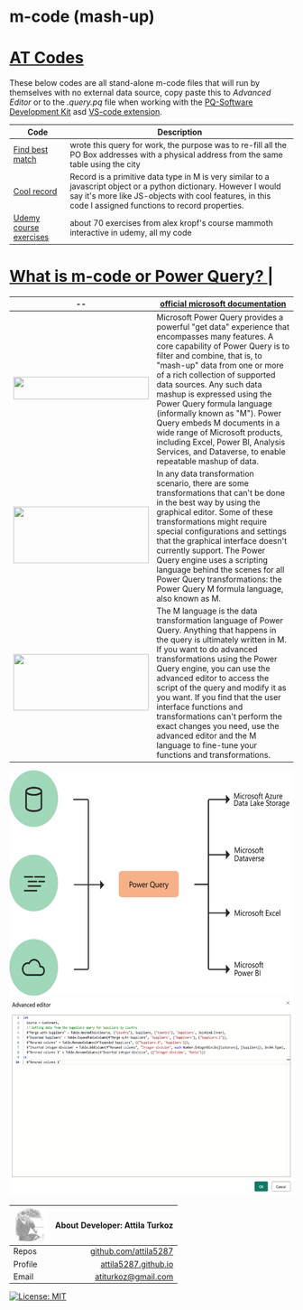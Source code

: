 # m-code (mash-up)


# [AT Codes](https://github.com/attila5287/power-query-m-code/tree/main/ref)

These below codes are all stand-alone m-code files that will run by themselves with no external data source, copy paste this to *Advanced Editor* or to the *.query.pq* file when working with the [PQ-Software Development Kit][info0] asd [VS-code extension][info1]. 

[info0]:https://learn.microsoft.com/en-us/power-query/power-query-sdk-vs-code
[info1]:https://marketplace.visualstudio.com/items?itemName=PowerQuery.vscode-powerquery-sdk
[info2]:https://learn.microsoft.com/en-us/power-query/

|Code|Description|
|--|--|
|[Find best match][at01] | wrote this query for work, the purpose was to re-fill all the PO Box addresses with a physical address from the same table using the city |
|[Cool record][at02]|Record is a primitive data type in M is very similar to a javascript object or a python dictionary. However I would say it's more like JS-objects with cool features, in this code I assigned functions to record properties.  |
 |[Udemy course exercises][at03] |about 70 exercises from alex kropf's course mammoth interactive in udemy, all my code  |


[at01]:https://github.com/attila5287/power-query-m-code/tree/main/ref/find-best-match.md
[at02]:https://github.com/attila5287/power-query-m-code/tree/main/ref/cool-rec.md
[at03]:https://github.com/attila5287/power-query-m-code/tree/main/ref/at-ex-dump.md



# [What is m-code or Power Query? ][info2]|
|--|[official microsoft documentation][info2]|
|--|--|
|<image src="./public/power-bi.png" width="240" height="40"> |Microsoft Power Query provides a powerful "get data" experience that encompasses many features. A core capability of Power Query is to filter and combine, that is, to "mash-up" data from one or more of a rich collection of supported data sources. Any such data mashup is expressed using the Power Query formula language (informally known as "M"). Power Query embeds M documents in a wide range of Microsoft products, including Excel, Power BI, Analysis Services, and Dataverse, to enable repeatable mashup of data.|
|<image src="./public/power-query.png" width="240" height="100">| In any data transformation scenario, there are some transformations that can't be done in the best way by using the graphical editor. Some of these transformations might require special configurations and settings that the graphical interface doesn't currently support. The Power Query engine uses a scripting language behind the scenes for all Power Query transformations: the Power Query M formula language, also known as M.|
|<image src="./public/m-code.png" width="240" height="100">| The M language is the data transformation language of Power Query. Anything that happens in the query is ultimately written in M. If you want to do advanced transformations using the Power Query engine, you can use the advanced editor to access the script of the query and modify it as you want. If you find that the user interface functions and transformations can't perform the exact changes you need, use the advanced editor and the M language to fine-tune your functions and transformations.|

<img src="./public/what-is-pq.png"      width="600" height="400">
<img src="./public/advanced-editor.png" width="600" height="350">


<br>

| ![dev]( https://raw.githubusercontent.com/attila5287/img_readme/main/all/dev.jpg "dev-icon") | About Developer: Attila Turkoz | 
| -------------   | -------------: |
| Repos | [github.com/attila5287 ](https://github.com/attila5287/) |
| Profile | [ attila5287.github.io ](https:///attila5287.github.io/) |
| Email    |  atiturkoz@gmail.com | 


[![License: MIT](https://img.shields.io/badge/License-MIT-yellow.svg)](https://opensource.org/licenses/MIT) 

